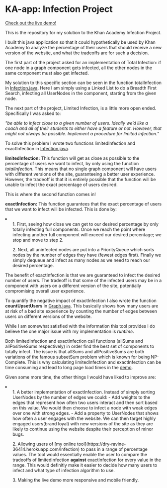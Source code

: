 # KA-app: Infection Project

[Check out the live demo!](https://dry-ravine-36414.herokuapp.com/Infection)

This is the repository for my solution to the Khan Academy Infection Project.

I built this java application so that it could hypothetically be used by Khan Academy to analyze the percentage of their users that should receive a new version of the website, and what the tradeoffs are for such a decision.

The first part of the project asked for an implementation of Total Infection: if one node in a graph component 
gets infected, all the other nodes in the same component must also get infected. 

My solution to this specific section can be seen in the function totalInfection in [Infection.java](https://github.com/sudjeev/KA-app/blob/master/src/main/java/Infection.java).
Here I am simply using a Linked List to do a Breadth First Search, infecting all UserNodes in the component, starting from 
the given node.

The next part of the project, Limited Infection, is a little more open ended. Specifically I was asked to:
  
  <i>
  "be able to infect close to a given number of users. 
  Ideally we’d like a coach and all of their students to either have a feature or not. 
  However, that might not always be possible. Implement a procedure for limited infection."
  </i>

To solve this problem I wrote two functions limitedInfection and exactInfection in [Infection.java](https://github.com/sudjeev/KA-app/blob/master/src/main/java/Infection.java).

<b>limitedInfection:</b> This function will get as close as possible to the percentage of users we want to infect, by only using the function <i>totalInfection</i>. This means that no single graph component will have users with different versions of the site, guaranteeing a better user experience. However, the tradeoff is that it is entirely possible that the function will be unable to infect the exact percentage of users desired.

This is where the second function comes in!

<b>exactInfection:</b> This function guarantees that the exact percentage of users that we want to infect will be infected. This is done by:
<li>
   <ol>1. First, seeing how close we can get to our desired percentage by only totally infecting full components. Once we reach 
       the point where infecting another full component will exceed our desired percentage; we stop and move to step 2.</ol> 
    <ol>2. Next, all uninfected nodes are put into a PriorityQueue which sorts nodes by the number of edges they have (fewest edges               first). Finally we simply dequeue and infect as many nodes as we need to reach our desired percentage.</ol>
</li>

The benefit of exactInfection is that we are guaranteed to infect the desired number of users. The tradeoff is that some of the
infected users may be in a component with users on a different version of the site, potentially compromising overall user experience.

To quantify the negative impact of exactInfection I also wrote the function <b>countUpsetUsers</b> in [Graph.java](https://github.com/sudjeev/KA-app/blob/master/src/main/java/Graph.java).
This basically shows how many users are at risk of a bad site experience by counting the number of edges between users on different versions of the website.

While I am somewhat satisfied with the information this tool provides I do believe the one major issue with my implementation is <i>runtime</i>.

Both limitedInfection and exactInfection call functions (allSums and allPositiveSums respectively) in order find the best set of components to totally infect. The issue is that allSums and allPositiveSums are both variations of the famous subsetSum problem which
is known for being NP-Complete. This is why calculating limitedInfection and exactInfection can be time consuming and lead to long page load times in the [demo](https://dry-ravine-36414.herokuapp.com/Infection).

Given some more time, the other things I would have liked to improve are:
<li>
<ol>1. A better implementation of exactInfection. Instead of simply sorting UserNodes by the number of edges we could: 
    - Add weights to the edges that represent how often two users interact and then sort based on this value. We would then choose to infect a node with weak edges over one with strong edges.
    - Add a property to UserNodes that shows how often a user engages with the website. We can then target highly engaged users(brand loyal) with new versions of the site as they are likely to continue using the website despite their perception of minor bugs.</ol>
    
<ol>2. Allowing users of [my online tool](https://dry-ravine-36414.herokuapp.com/Infection) to pass in a range of percentage values. The tool would essentially enable the user to compare the tradeoffs of limitedInfection <b>against</b> exactInfection for every value in the range. This would definitly make it easier to decide how many users to infect and what type of infection algorithm to use.</ol>
    
<ol>3. Making the live demo more responsive and mobile friendly.</ol>
</li>






  
  
